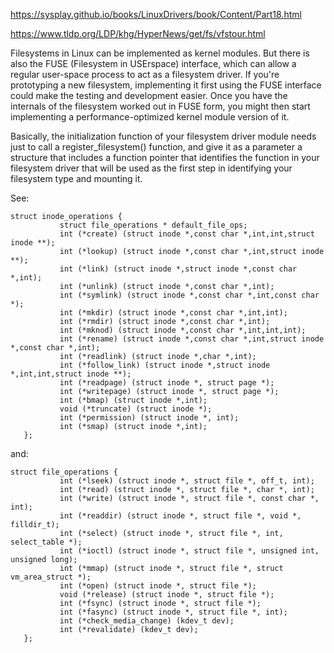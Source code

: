 
https://sysplay.github.io/books/LinuxDrivers/book/Content/Part18.html

https://www.tldp.org/LDP/khg/HyperNews/get/fs/vfstour.html

Filesystems in Linux can be implemented as kernel modules. But there is also the FUSE (Filesystem in USErspace) interface, which can allow a regular user-space process to act as a filesystem driver. If you're prototyping a new filesystem, implementing it first using the FUSE interface could make the testing and development easier. Once you have the internals of the filesystem worked out in FUSE form, you might then start implementing a performance-optimized kernel module version of it.

Basically, the initialization function of your filesystem driver module needs just to call a register_filesystem() function, and give it as a parameter a structure that includes a function pointer that identifies the function in your filesystem driver that will be used as the first step in identifying your filesystem type and mounting it.

See:

```
struct inode_operations {
           struct file_operations * default_file_ops;
           int (*create) (struct inode *,const char *,int,int,struct inode **);
           int (*lookup) (struct inode *,const char *,int,struct inode **);
           int (*link) (struct inode *,struct inode *,const char *,int);
           int (*unlink) (struct inode *,const char *,int);
           int (*symlink) (struct inode *,const char *,int,const char *);
           int (*mkdir) (struct inode *,const char *,int,int);
           int (*rmdir) (struct inode *,const char *,int);
           int (*mknod) (struct inode *,const char *,int,int,int);
           int (*rename) (struct inode *,const char *,int,struct inode *,const char *,int);
           int (*readlink) (struct inode *,char *,int);
           int (*follow_link) (struct inode *,struct inode *,int,int,struct inode **);
           int (*readpage) (struct inode *, struct page *);
           int (*writepage) (struct inode *, struct page *);
           int (*bmap) (struct inode *,int);
           void (*truncate) (struct inode *);
           int (*permission) (struct inode *, int);
           int (*smap) (struct inode *,int);
   };
```

and:

```
struct file_operations {
           int (*lseek) (struct inode *, struct file *, off_t, int);
           int (*read) (struct inode *, struct file *, char *, int);
           int (*write) (struct inode *, struct file *, const char *, int);
           int (*readdir) (struct inode *, struct file *, void *, filldir_t);
           int (*select) (struct inode *, struct file *, int, select_table *);
           int (*ioctl) (struct inode *, struct file *, unsigned int, unsigned long);
           int (*mmap) (struct inode *, struct file *, struct vm_area_struct *);
           int (*open) (struct inode *, struct file *);
           void (*release) (struct inode *, struct file *);
           int (*fsync) (struct inode *, struct file *);
           int (*fasync) (struct inode *, struct file *, int);
           int (*check_media_change) (kdev_t dev);
           int (*revalidate) (kdev_t dev);
   };
```
